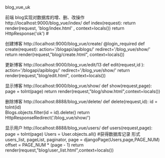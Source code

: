 blog_vue_uk

前端 blog实现对数据库的增、删、改操作
 http://localhost:9000/blog_vue/index/
def index(request):
    return render(request, 'blog/index.html' , context=locals()) 
    return  HttpResponse('ok') #

创建博客 http://localhost:9000/blog_vue/create/
@login_required
def create(request):
    action='/blogapi/apiblogs/'
    redirect='/blog_vue/show/'
    return render(request,"blog/create.html", context=locals())

更新博客 http://localhost:9000/blog_vue/edit/13
def edit(request,id ):
    action='/blogapi/apiblogs/'
    redirect='/blog_vue/show/'
    return render(request,"blog/edit.html", context=locals())

显示博客 http://localhost:9000/blog_vue/show/
def show(request,page):   
    page = toInt(page) 
    return render(request,"blog/show.html",context=locals())

删除博客 http://localhost:8888/blog_vue/delete/
def delete(request,id):
    id = toInt(id)         
    Blogs.objects.filter(id = id).delete()
    return HttpResponseRedirect('/blog_vue/show/') 

显示用户 http://localhost:8888/blog_vue/users/
def users(request,page):
    page = toInt(page) 
    Users = User.objects.all() #获得数据库记录 形式  
    users_list, pageList, paginator, page = djangoPage(Users,page,PAGE_NUM)
    offset = PAGE_NUM * (page - 1)
    return render(request,"blog/user_list.html",context=locals())


